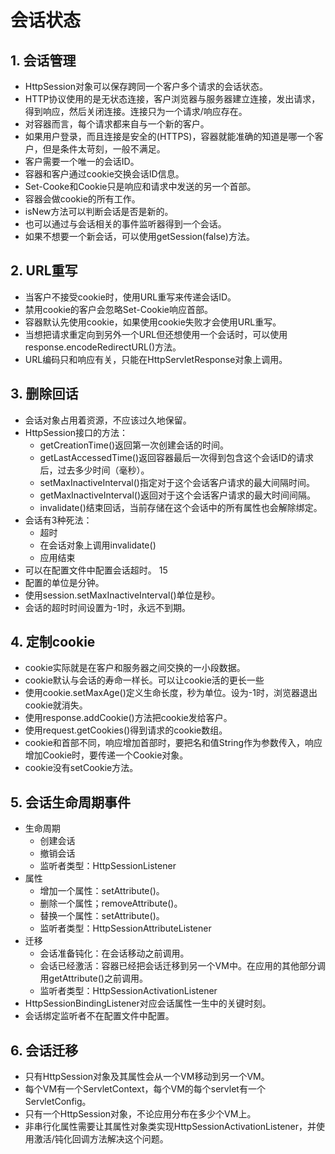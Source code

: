 # 会话状态
## 1. 会话管理
- HttpSession对象可以保存跨同一个客户多个请求的会话状态。
- HTTP协议使用的是无状态连接，客户浏览器与服务器建立连接，发出请求，得到响应，然后关闭连接。连接只为一个请求/响应存在。
- 对容器而言，每个请求都来自与一个新的客户。
- 如果用户登录，而且连接是安全的(HTTPS)，容器就能准确的知道是哪一个客户，但是条件太苛刻，一般不满足。
- 客户需要一个唯一的会话ID。
- 容器和客户通过cookie交换会话ID信息。
- Set-Cooke和Cookie只是响应和请求中发送的另一个首部。
- 容器会做cookie的所有工作。
- isNew方法可以判断会话是否是新的。
- 也可以通过与会话相关的事件监听器得到一个会话。
- 如果不想要一个新会话，可以使用getSession(false)方法。

## 2. URL重写
- 当客户不接受cookie时，使用URL重写来传递会话ID。
- 禁用cookie的客户会忽略Set-Cookie响应首部。
- 容器默认先使用cookie，如果使用cookie失败才会使用URL重写。
- 当想把请求重定向到另外一个URL但还想使用一个会话时，可以使用response.encodeRedirectURL()方法。
- URL编码只和响应有关，只能在HttpServletResponse对象上调用。

## 3. 删除回话
- 会话对象占用着资源，不应该过久地保留。
- HttpSession接口的方法：
	- getCreationTime()返回第一次创建会话的时间。
	- getLastAccessedTime()返回容器最后一次得到包含这个会话ID的请求后，过去多少时间（毫秒）。
	- setMaxInactiveInterval()指定对于这个会话客户请求的最大间隔时间。
	- getMaxInactiveInterval()返回对于这个会话客户请求的最大时间间隔。
	- invalidate()结束回话，当前存储在这个会话中的所有属性也会解除绑定。
- 会话有3种死法：
	- 超时
	- 在会话对象上调用invalidate()
	- 应用结束
- 可以在配置文件中配置会话超时。
		<session-config>
        	<session-timeout>15</session-timeout>
        </session-config>
- 配置的单位是分钟。
- 使用session.setMaxInactiveInterval()单位是秒。
- 会话的超时时间设置为-1时，永远不到期。

## 4. 定制cookie
- cookie实际就是在客户和服务器之间交换的一小段数据。
- cookie默认与会话的寿命一样长。可以让cookie活的更长一些
- 使用cookie.setMaxAge()定义生命长度，秒为单位。设为-1时，浏览器退出cookie就消失。
- 使用response.addCookie()方法把cookie发给客户。
- 使用request.getCookies()得到请求的cookie数组。
- cookie和首部不同，响应增加首部时，要把名和值String作为参数传入，响应增加Cookie时，要传递一个Cookie对象。
- cookie没有setCookie方法。

## 5. 会话生命周期事件
- 生命周期
	- 创建会话
	- 撤销会话
	- 监听者类型：HttpSessionListener
- 属性
	- 增加一个属性：setAttribute()。
	- 删除一个属性；removeAttribute()。
	- 替换一个属性：setAttribute()。
	- 监听者类型：HttpSessionAttributeListener
- 迁移
	- 会话准备钝化：在会话移动之前调用。
	- 会话已经激活：容器已经把会话迁移到另一个VM中。在应用的其他部分调用getAttribute()之前调用。
	- 监听者类型：HttpSessionActivationListener
- HttpSessionBindingListener对应会话属性一生中的关键时刻。
- 会话绑定监听者不在配置文件中配置。

## 6. 会话迁移
- 只有HttpSession对象及其属性会从一个VM移动到另一个VM。
- 每个VM有一个ServletContext，每个VM的每个servlet有一个ServletConfig。
- 只有一个HttpSession对象，不论应用分布在多少个VM上。
- 非串行化属性需要让其属性对象类实现HttpSessionActivationListener，并使用激活/钝化回调方法解决这个问题。

